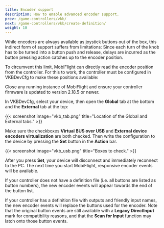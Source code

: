 ```yaml
---
title: Encoder support
description: How to enable advanced encoder support.
prev: /game-controllers/vkb/
next: /game-controllers/vkb/create-definition/
weight: 10
---
```

While encoders are always available as joystick buttons out of the box, this indirect form of support suffers from limitations: Since each turn of the knob has to be turned into a button push and release, delays are incurred as the button pressing action catches up to the encoder position.

To circumvent this limit, MobiFlight can directly read the encoder position from the controller. For this to work, the controller must be configured in VKBDevCfg to make these positions available:

Close any running instance of MobiFlight and ensure your controller firmware is updated to version 2.18.5 or newer.

In VKBDevCfg, select your device, then open the **Global** tab at the bottom and the **External** tab at the top:

{{< screenshot image="vkb_tab.png" title="Location of the Global and External tabs." >}}

Make sure the checkboxes **Virtual BUS over USB** and **External device encoders virtualization** are both checked. Then write the configuration to the device by pressing the **Set** button in the **Action** bar.

{{< screenshot image="vkb_usb.png" title="Boxes to check." >}}

After you press **Set**, your device will disconnect and immediately reconnect to the PC. The next time you start MobiFlight, responsive encoder events will be available.

If your controller does not have a definition file (i.e. all buttons are listed as button numbers), the new encoder events will appear towards the end of the button list.

If your controller has a definition file with outputs and friendly input names, the new encoder events will replace the buttons used for the encoder. Note that the original button events are still available with a **Legacy DirectInput** mark for compatibility reasons, and that the **Scan for Input** function may latch onto those button events.
